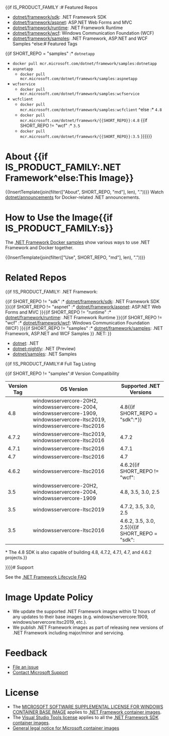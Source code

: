 {{if IS_PRODUCT_FAMILY
:# Featured Repos

* [dotnet/framework/sdk](https://hub.docker.com/_/microsoft-dotnet-framework-sdk/): .NET Framework SDK
* [dotnet/framework/aspnet](https://hub.docker.com/_/microsoft-dotnet-framework-aspnet/): ASP.NET Web Forms and MVC
* [dotnet/framework/runtime](https://hub.docker.com/_/microsoft-dotnet-framework-runtime/): .NET Framework Runtime
* [dotnet/framework/wcf](https://hub.docker.com/_/microsoft-dotnet-framework-wcf/): Windows Communication Foundation (WCF)
* [dotnet/framework/samples](https://hub.docker.com/_/microsoft-dotnet-framework-samples/): .NET Framework, ASP.NET and WCF Samples
^else:# Featured Tags

{{if SHORT_REPO = "samples"
:* `dotnetapp`
  * `docker pull mcr.microsoft.com/dotnet/framework/samples:dotnetapp`
* `aspnetapp`
  * `docker pull mcr.microsoft.com/dotnet/framework/samples:aspnetapp`
* `wcfservice`
  * `docker pull mcr.microsoft.com/dotnet/framework/samples:wcfservice`
* `wcfclient`
  * `docker pull mcr.microsoft.com/dotnet/framework/samples:wcfclient`
^else
:* `4.8`
  * `docker pull mcr.microsoft.com/dotnet/framework/{{SHORT_REPO}}:4.8`
{{if SHORT_REPO != "wcf"
:* `3.5`
  * `docker pull mcr.microsoft.com/dotnet/framework/{{SHORT_REPO}}:3.5`
}}}}}}
# About {{if IS_PRODUCT_FAMILY:.NET Framework^else:This Image}}

{{InsertTemplate(join(filter(["About", SHORT_REPO, "md"], len), "."))}}
Watch [dotnet/announcements](https://github.com/dotnet/announcements/labels/Docker) for Docker-related .NET announcements.

# How to Use the Image{{if IS_PRODUCT_FAMILY:s}}

The [.NET Framework Docker samples](https://github.com/microsoft/dotnet-framework-docker/blob/main/samples/README.md) show various ways to use .NET Framework and Docker together.

{{InsertTemplate(join(filter(["Use", SHORT_REPO, "md"], len), "."))}}
# Related Repos
{{if !IS_PRODUCT_FAMILY:
.NET Framework:

{{if SHORT_REPO != "sdk"
    :* [dotnet/framework/sdk](https://hub.docker.com/_/microsoft-dotnet-framework-sdk/): .NET Framework SDK
}}{{if SHORT_REPO != "aspnet"
    :* [dotnet/framework/aspnet](https://hub.docker.com/_/microsoft-dotnet-framework-aspnet/): ASP.NET Web Forms and MVC
}}{{if SHORT_REPO != "runtime"
    :* [dotnet/framework/runtime](https://hub.docker.com/_/microsoft-dotnet-framework-runtime/): .NET Framework Runtime
}}{{if SHORT_REPO != "wcf"
    :* [dotnet/framework/wcf](https://hub.docker.com/_/microsoft-dotnet-framework-wcf/): Windows Communication Foundation (WCF)
}}{{if SHORT_REPO != "samples"
    :* [dotnet/framework/samples](https://hub.docker.com/_/microsoft-dotnet-framework-samples/): .NET Framework, ASP.NET and WCF Samples
}}
.NET:
}}
* [dotnet](https://hub.docker.com/_/microsoft-dotnet/): .NET
* [dotnet-nightly](https://hub.docker.com/_/microsoft-dotnet-nightly/): .NET (Preview)
* [dotnet/samples](https://hub.docker.com/_/microsoft-dotnet-samples/): .NET Samples

{{if !IS_PRODUCT_FAMILY:# Full Tag Listing

{{if SHORT_REPO != "samples":# Version Compatibility

Version Tag | OS Version | Supported .NET Versions
-- | -- | --
4.8 | windowsservercore-20H2, windowsservercore-2004, windowsservercore-1909, windowsservercore-ltsc2019, windowsservercore-ltsc2016 | 4.8{{if SHORT_REPO = "sdk":*}}
4.7.2 | windowsservercore-ltsc2019, windowsservercore-ltsc2016 | 4.7.2
4.7.1 | windowsservercore-ltsc2016 | 4.7.1
4.7 | windowsservercore-ltsc2016 | 4.7
4.6.2 | windowsservercore-ltsc2016 | 4.6.2{{if SHORT_REPO != "wcf":
3.5 | windowsservercore-20H2, windowsservercore-2004, windowsservercore-1909 | 4.8, 3.5, 3.0, 2.5
3.5 | windowsservercore-ltsc2019 | 4.7.2, 3.5, 3.0, 2.5
3.5 | windowsservercore-ltsc2016 | 4.6.2, 3.5, 3.0, 2.5}}{{if SHORT_REPO = "sdk":

\* The 4.8 SDK is also capable of building 4.8, 4.7.2, 4.7.1, 4.7, and 4.6.2 projects.}}

}}}}# Support

See the [.NET Framework Lifecycle FAQ](https://support.microsoft.com/help/17455/lifecycle-faq-net-framework)

# Image Update Policy

* We update the supported .NET Framework images within 12 hours of any updates to their base images (e.g. windows/servercore:1909, windows/servercore:ltsc2019, etc.).
* We publish .NET Framework images as part of releasing new versions of .NET Framework including major/minor and servicing.

# Feedback

* [File an issue](https://github.com/microsoft/dotnet-framework-docker/issues/new/choose)
* [Contact Microsoft Support](https://support.microsoft.com/contactus/)

# License

* The [MICROSOFT SOFTWARE SUPPLEMENTAL LICENSE FOR WINDOWS CONTAINER BASE IMAGE](https://hub.docker.com/_/microsoft-windows-servercore/) applies to [.NET Framework container images](https://hub.docker.com/_/microsoft-dotnet-framework/).
* The [Visual Studio Tools license](https://visualstudio.microsoft.com/license-terms/mlt031519/) applies to all the [.NET Framework SDK container images](https://hub.docker.com/_/microsoft-dotnet-framework-sdk/).
* [General legal notice for Microsoft container images](https://aka.ms/mcr/osslegalnotice)
